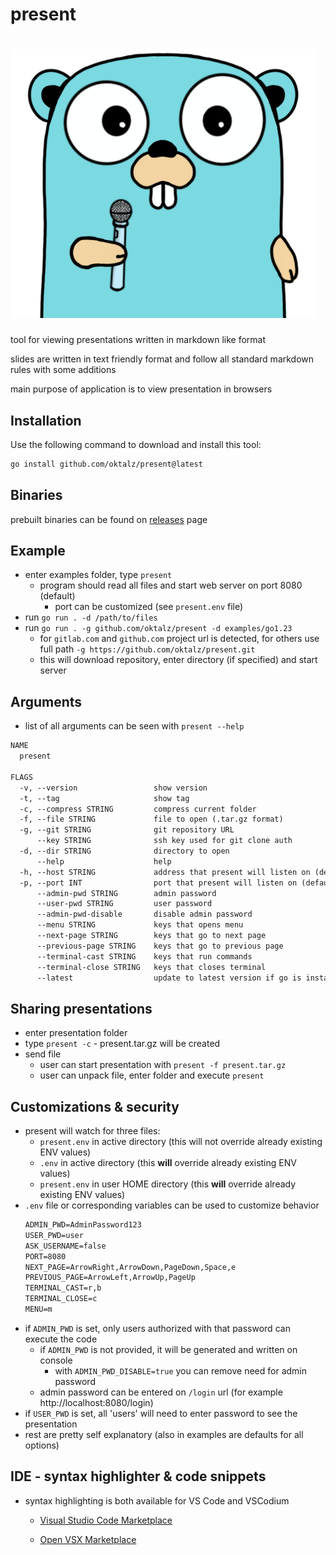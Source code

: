 <!--- WARNING --->
<!--- THIS FILE IS AUTOGENERATED --->
<!--- edit files in /doc folder --->
<!--- execute task generate to update this file --->

# present

# ![present](assets/go-mic.png "present")
<!--- image created with https://www.quasilyte.dev/gopherkon/?state=000a070k03040100000000000000000000 --->

tool for viewing presentations written in markdown like format

slides are written in text friendly format and follow all standard
markdown rules with some additions

main purpose of application is to view presentation in browsers

## Installation
Use the following command to download and install this tool:
```sh
go install github.com/oktalz/present@latest
```

## Binaries
  prebuilt binaries can be found on [releases](https://github.com/oktalz/present/releases) page

## Example

- enter examples folder, type `present`
  - program should read all files and start web server on port 8080 (default)
    - port can be customized (see `present.env` file)
- run `go run . -d /path/to/files`
- run `go run . -g github.com/oktalz/present -d examples/go1.23`
  - for `gitlab.com` and `github.com` project url is detected, for others use full path `-g https://github.com/oktalz/present.git`
  - this will download repository, enter directory (if specified) and start server

## Arguments

- list of all arguments can be seen with `present --help`

```txt
NAME
  present

FLAGS
  -v, --version                 show version
  -t, --tag                     show tag
  -c, --compress STRING         compress current folder
  -f, --file STRING             file to open (.tar.gz format)
  -g, --git STRING              git repository URL
      --key STRING              ssh key used for git clone auth
  -d, --dir STRING              directory to open
      --help                    help
  -h, --host STRING             address that present will listen on (default: 127.0.0.1)
  -p, --port INT                port that present will listen on (default: 8080)
      --admin-pwd STRING        admin password
      --user-pwd STRING         user password
      --admin-pwd-disable       disable admin password
      --menu STRING             keys that opens menu
      --next-page STRING        keys that go to next page
      --previous-page STRING    keys that go to previous page
      --terminal-cast STRING    keys that run commands
      --terminal-close STRING   keys that closes terminal
      --latest                  update to latest version if go is installed

```

## Sharing presentations

- enter presentation folder
- type `present -c` - present.tar.gz will be created
- send file
  - user can start presentation with `present -f present.tar.gz`
  - user can unpack file, enter folder and execute `present`

## Customizations & security

- present will watch for three files:
  - `present.env` in active directory (this will not override already existing ENV values)
  - `.env` in active directory (this **will** override already existing ENV values)
  - `present.env` in user HOME directory (this **will** override already existing ENV values)
- `.env` file or corresponding variables can be used to customize behavior
  ```txt
  ADMIN_PWD=AdminPassword123
  USER_PWD=user
  ASK_USERNAME=false
  PORT=8080
  NEXT_PAGE=ArrowRight,ArrowDown,PageDown,Space,e
  PREVIOUS_PAGE=ArrowLeft,ArrowUp,PageUp
  TERMINAL_CAST=r,b
  TERMINAL_CLOSE=c
  MENU=m
  ```
- if `ADMIN_PWD` is set, only users authorized with that password can execute the code
  - if `ADMIN_PWD` is not provided, it will be generated and written on console
    - with `ADMIN_PWD_DISABLE=true` you can remove need for admin password
  - admin password can be entered on `/login` url (for example http://localhost:8080/login)
- if `USER_PWD` is set, all 'users' will need to enter password to see the presentation
- rest are pretty self explanatory (also in examples are defaults for all options)

## IDE - syntax highlighter & code snippets

- syntax highlighting is both available for VS Code and VSCodium

  - [Visual Studio Code Marketplace](https://marketplace.visualstudio.com/items?itemName=ZlatkoBratkovic.vscode-oktalz-present)

  - [Open VSX Marketplace](https://open-vsx.org/extension/ZlatkoBratkovic/vscode-oktalz-present)
